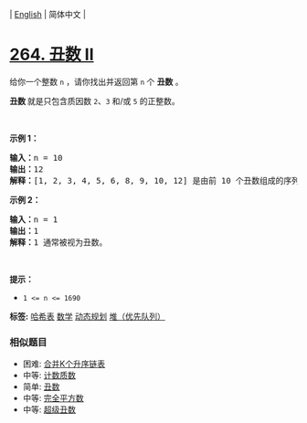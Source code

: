 | [English](README_EN.md) | 简体中文 |

# [264. 丑数 II](https://leetcode-cn.com/problems/ugly-number-ii)
<p>给你一个整数 <code>n</code> ，请你找出并返回第 <code>n</code> 个 <strong>丑数</strong> 。</p>

<p><strong>丑数 </strong>就是只包含质因数 <code>2</code>、<code>3</code> 和/或 <code>5</code> 的正整数。</p>

<p> </p>

<p><strong>示例 1：</strong></p>

<pre>
<strong>输入：</strong>n = 10
<strong>输出：</strong>12
<strong>解释：</strong>[1, 2, 3, 4, 5, 6, 8, 9, 10, 12] 是由前 10 个丑数组成的序列。
</pre>

<p><strong>示例 2：</strong></p>

<pre>
<strong>输入：</strong>n = 1
<strong>输出：</strong>1
<strong>解释：</strong>1 通常被视为丑数。
</pre>

<p> </p>

<p><strong>提示：</strong></p>

<ul>
	<li><code>1 <= n <= 1690</code></li>
</ul>

**标签:**  [哈希表](https://leetcode-cn.com/tag/hash-table) [数学](https://leetcode-cn.com/tag/math) [动态规划](https://leetcode-cn.com/tag/dynamic-programming) [堆（优先队列）](https://leetcode-cn.com/tag/heap-priority-queue) 
 ### 相似题目
- 困难:	[合并K个升序链表](https://leetcode-cn.com/problems/merge-k-sorted-lists) 
- 中等:	[计数质数](https://leetcode-cn.com/problems/count-primes) 
- 简单:	[丑数](https://leetcode-cn.com/problems/ugly-number) 
- 中等:	[完全平方数](https://leetcode-cn.com/problems/perfect-squares) 
- 中等:	[超级丑数](https://leetcode-cn.com/problems/super-ugly-number) 
